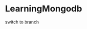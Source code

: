 # LearningMongodb



[switch to branch ](https://github.com/vckindarkhediya/LearningMongodb/tree/mongodb)

